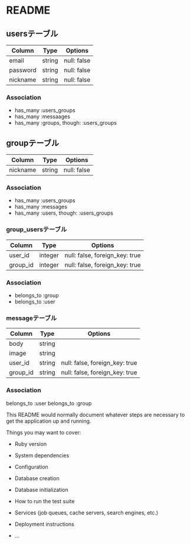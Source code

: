 # README

## usersテーブル
|Column|Type|Options|
|------|----|-------|
|email|string|null: false|
|password|string|null: false|
|nickname|string|null: false|

### Association
- has_many :users_groups
- has_many :messaages
- has_many :groups, though: :users_groups

## groupテーブル
|Column|Type|Options|
|------|----|-------|
|nickname|string|null: false|

### Association
- has_many :users_groups
- has_many :messages
- has_many :users, though: :users_groups


### group_usersテーブル
|Column|Type|Options|
|------|----|-------|
|user_id|integer|null: false, foreign_key: true|
|group_id|integer|null: false, foreign_key: true|

### Association
- belongs_to :group
- belongs_to :user

### messageテーブル
|Column|Type|Options|
|------|----|-------|
|body|string|
|image|string|
|user_id|string|null: false, foreign_key: true|
|group_id|string|null: false, foreign_key: true|

### Association
belongs_to :user
belongs_to :group


This README would normally document whatever steps are necessary to get the
application up and running.

Things you may want to cover:

* Ruby version

* System dependencies

* Configuration

* Database creation

* Database initialization

* How to run the test suite

* Services (job queues, cache servers, search engines, etc.)

* Deployment instructions

* ...
